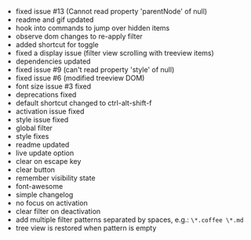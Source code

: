 - fixed issue #13 (Cannot read property 'parentNode' of null)
- readme and gif updated
- hook into commands to jump over hidden items
- observe dom changes to re-apply filter
- added shortcut for toggle
- fixed a display issue (filter view scrolling with treeview items)
- dependencies updated
- fixed issue #9 (can't read property 'style' of null)
- fixed issue #6 (modified treeview DOM)
- font size issue #3 fixed
- deprecations fixed
- default shortcut changed to ctrl-alt-shift-f
- activation issue fixed
- style issue fixed
- global filter
- style fixes
- readme updated
- live update option
- clear on escape key
- clear button
- remember visibility state
- font-awesome
- simple changelog
- no focus on activation
- clear filter on deactivation
- add multiple filter patterns separated by spaces, e.g.: `\*.coffee \*.md`
- tree view is restored when pattern is empty
